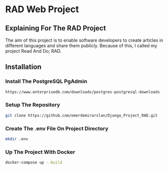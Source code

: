# RAD Web Project

## Explaining For The RAD Project

The aim of this project is to enable software developers to create articles in different languages and share them publicly.
Because of this, I called my project Read And Do; RAD.

## Installation

### Install The PostgreSQL PgAdmin

```bash
https://www.enterprisedb.com/downloads/postgres-postgresql-downloads
```

### Setup The Repository

```bash
git clone https://github.com/omerdemirarslan/Django_Project_RAD.git
```

### Create The .env File On Project Directory

```bash
mkdir .env
```
### Up The Project With Docker

```bash
docker-compose up --build
```

